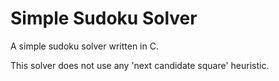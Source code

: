 # Simple Sudoku Solver

A simple sudoku solver written in C.

This solver does not use any 'next candidate square' heuristic.
